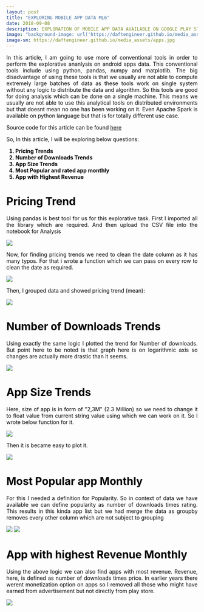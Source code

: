```yaml
---
layout: post
title: "EXPLORING MOBILE APP DATA ML6"
date: 2018-09-08
description: EXPLORATION OF MOBILE APP DATA AVAILABLE ON GOOGLE PLAY STORE APPS ML6
image: "background-image: url('https://daftengineer.github.io/media_assets/apps.jpg');"
image-sm: https://daftengineer.github.io/media_assets/apps.jpg
---
```


<div style="color:black;"><p></p>
<p style="text-align:justify;">In this article, I am going to use more of conventional tools in order to perform the explorative ananlysis on android apps data. This conventional tools include using python, pandas, numpy and matplotlib. The big disadvantage of using these tools is that we usually are not able to compute extremely large batches of data as these tools work on single system without any logic to distribute the data and algorithm. So this tools are good for doing analysis which can be done on a single machine. This means we usually are not able to use this analytical tools on distributed environments but that doesnt mean no one has been working on it. Even Apache Spark is available on python language but that is for totally different use case.</p>
<p style="text-align:justify;">Source code for this article can be found <a href = "https://github.com/daftengineer/MachineLearningProjects/blob/master/Exploring_Android_App_Data.ipynb">here</a></p>
<p style="text-align:justify;">So, In this article, I will be exploring below questions:</p>
 <b> <ol>
  <li>Pricing Trends</li>
  <li>Number of Downloads Trends</li>
  <li>App Size Trends</li>
  <li>Most Popular and rated app monthly</li>
  <li>App with Highest Revenue</li>
  </ol></b>
 <h1>Pricing Trend</h1>
<p style="text-align:justify;">Using pandas is best tool for us for this explorative task. First I imported all the library which are required. And then upload the CSV file into the notebook for Analysis</p>
 <img src= "https://daftengineer.github.io/media_assets/ml6p1.jpg" />
<p style="text-align:justify;">Now, for finding pricing trends we need to clean the date column as it has many typos. For that i wrote a function which we can pass on every row to clean the date as required.</p>
 <img src= "https://daftengineer.github.io/media_assets/ml6p2.jpg" />
<p style="text-align:justify;">Then, I grouped data and showed pricing trend (mean):</p>
 <img src= "https://daftengineer.github.io/media_assets/ml6p3.jpg" />
 <h1>Number of Downloads Trends</h1>
<p style="text-align:justify;">Using exactly the same logic I plotted the trend for Number of downloads. But point here to be noted is that graph here is on logarithmic axis so changes are actually more drastic than it seems.</p>
 <img src= "https://daftengineer.github.io/media_assets/ml6p4.jpg" />
<h1>App Size Trends</h1>
<p style="text-align:justify;">Here, size of app is in form of "2,3M" (2.3 Million) so we need to change it to float value from current string value using which we can work on it. So I wrote below function for it.</p>
 <img src= "https://daftengineer.github.io/media_assets/ml6p5.jpg" />
<p style="text-align:justify;">Then it is became easy to plot it.</p>
 <img src= "https://daftengineer.github.io/media_assets/ml6p6.jpg" />
  <h1>Most Popular app Monthly</h1>
<p style="text-align:justify;">For this I needed a definition for Popularity. So in context of data we have available we can define popularity as number of downloads times rating. This results in this kinda app list but we had merge the data as groupby removes every other column which are not subject to grouping</p>
 <img src= "https://daftengineer.github.io/media_assets/ml6p7.jpg" />
 <img src= "https://daftengineer.github.io/media_assets/ml6p8.jpg" />
 <h1>App with highest Revenue Monthly</h1>
<p style="text-align:justify;">Using the above logic we can also find apps with most revenue. Revenue, here, is defined as number of downloads times price. In earlier years there werent monetization option on apps so I removed all those who might have earned from advertisement but not directly from play store.</p>
<img src= "https://daftengineer.github.io/media_assets/ml6p9.jpg" />
 </div>

